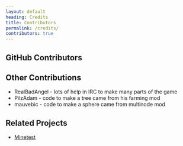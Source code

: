 ```yaml
---
layout: default
heading: Credits
title: Contributors
permalink: /credits/
contributors: true
---
```


<div class="row">
    <div class="col-md-6">
        <h2>GitHub Contributors</h2>
        <div class="well" id="contributors">
            <ul></ul>
        </div>
    </div>
    <div class="col-md-6">
        <h2>Other Contributions</h2>
        <ul>
            <li>RealBadAngel - lots of help in IRC to make many parts of the game</li>
            <li>PilzAdam - code to make a tree came from his farming mod</li>
            <li>mauvebic - code to make a sphere came from multinode mod</li>
        </ul>
        <h2>Related Projects</h2>
        <ul>
            <li><a href="https://github.com/minetest/minetest">Minetest</a></li>
        </ul>
    </div>
</div>

